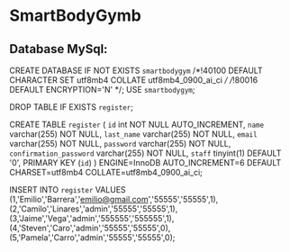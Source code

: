 # SmartBodyGymb
## Database MySql:

CREATE DATABASE  IF NOT EXISTS `smartbodygym` /*!40100 DEFAULT CHARACTER SET utf8mb4 COLLATE utf8mb4_0900_ai_ci */ /*!80016 DEFAULT ENCRYPTION='N' */;
USE `smartbodygym`;

DROP TABLE IF EXISTS `register`;

CREATE TABLE `register` (
  `id` int NOT NULL AUTO_INCREMENT,
  `name` varchar(255) NOT NULL,
  `last_name` varchar(255) NOT NULL,
  `email` varchar(255) NOT NULL,
  `password` varchar(255) NOT NULL,
  `confirmation_password` varchar(255) NOT NULL,
  `staff` tinyint(1) DEFAULT '0',
  PRIMARY KEY (`id`)
) ENGINE=InnoDB AUTO_INCREMENT=6 DEFAULT CHARSET=utf8mb4 COLLATE=utf8mb4_0900_ai_ci;

INSERT INTO `register` VALUES
(1,'Emilio','Barrera','emilio@gmail.com','55555','55555',1),
(2,'Camilo','Linares','admin','55555','55555',1),
(3,'Jaime','Vega','admin','555555','555555',1),
(4,'Steven','Caro','admin','55555','55555',0),
(5,'Pamela','Carro','admin','55555','55555',0);



